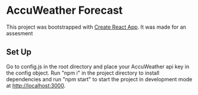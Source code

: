 # AccuWeather Forecast

This project was bootstrapped with [Create React App](https://github.com/facebook/create-react-app). It was made for an assesment

## Set Up

Go to config.js in the root directory and place your AccuWeather api key in the config object.
Run "npm i" in the project directory to install dependencies
and run "npm start" to start the project in development mode at [http://localhost:3000](http://localhost:3000).
